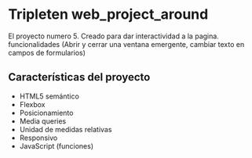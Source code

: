 # Tripleten web_project_around

El proyecto numero 5. Creado para dar interactividad a la pagina.
funcionalidades
(Abrir y cerrar una ventana emergente, cambiar texto en campos de formularios)

## Características del proyecto

- HTML5 semántico
- Flexbox
- Posicionamiento
- Media queries
- Unidad de medidas relativas
- Responsivo
- JavaScript (funciones)
